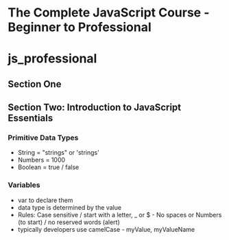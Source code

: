 # The Complete JavaScript Course - Beginner to Professional

# js_professional

## Section One

## Section Two: Introduction to JavaScript Essentials

### Primitive Data Types

* String = "strings" or 'strings'
* Numbers = 1000
* Boolean = true / false

### Variables

* var to declare them
* data type is determined by the value
* Rules: Case sensitive / start with a letter, _ or $ - No spaces or Numbers (to start) / no reserved words (alert)
* typically developers use camelCase - myValue, myValueName
